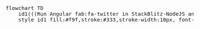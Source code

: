 <pre class="mermaid">
flowchart TD
    id1(((Run Angular fab:fa-twitter in StackBlitz-NodeJS and Issues)))
    style id1 fill:#f9f,stroke:#333,stroke-width:10px, font-size: 13px,padding-top: 4px
</pre>